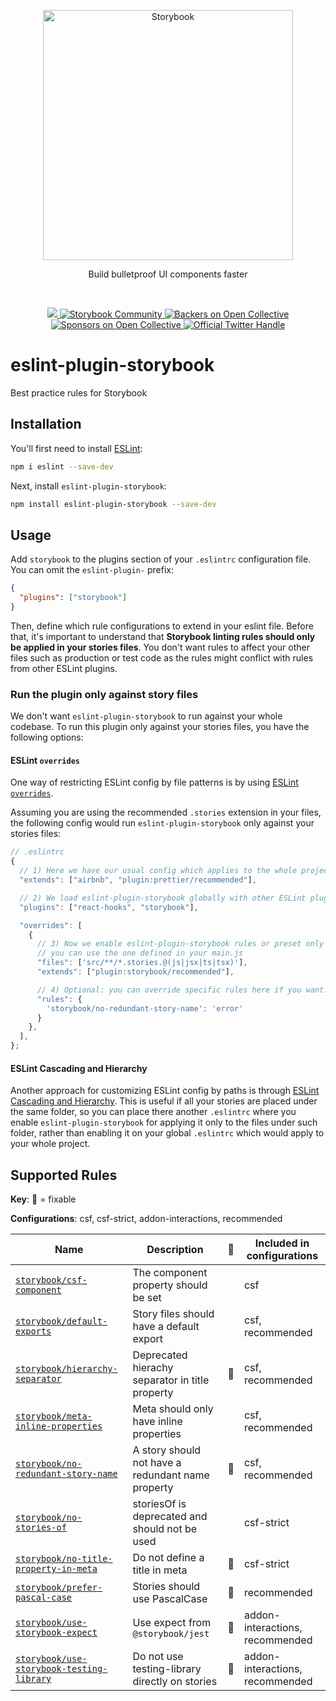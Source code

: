 <p align="center">
  <a href="https://storybook.js.org/">
    <img src="https://user-images.githubusercontent.com/321738/63501763-88dbf600-c4cc-11e9-96cd-94adadc2fd72.png" alt="Storybook" width="400" />
  </a>
</p>

<p align="center">Build bulletproof UI components faster</p>

<br/>

<p align="center">
  <a href="https://discord.gg/storybook">
    <img src="https://img.shields.io/badge/discord-join-7289DA.svg?logo=discord&longCache=true&style=flat" />
  </a>
  <a href="https://storybook.js.org/community/">
    <img src="https://img.shields.io/badge/community-join-4BC424.svg" alt="Storybook Community" />
  </a>
  <a href="#backers">
    <img src="https://opencollective.com/storybook/backers/badge.svg" alt="Backers on Open Collective" />
  </a>
  <a href="#sponsors">
    <img src="https://opencollective.com/storybook/sponsors/badge.svg" alt="Sponsors on Open Collective" />
  </a>
  <a href="https://twitter.com/intent/follow?screen_name=storybookjs">
    <img src="https://badgen.net/twitter/follow/storybookjs?icon=twitter&label=%40storybookjs" alt="Official Twitter Handle" />
  </a>
</p>

# eslint-plugin-storybook

Best practice rules for Storybook

## Installation

You'll first need to install [ESLint](https://eslint.org/):

```sh
npm i eslint --save-dev
```

Next, install `eslint-plugin-storybook`:

```sh
npm install eslint-plugin-storybook --save-dev
```

## Usage

Add `storybook` to the plugins section of your `.eslintrc` configuration file. You can omit the `eslint-plugin-` prefix:

```json
{
  "plugins": ["storybook"]
}
```

Then, define which rule configurations to extend in your eslint file. Before that, it's important to understand that **Storybook linting rules should only be applied in your stories files**. You don't want rules to affect your other files such as production or test code as the rules might conflict with rules from other ESLint plugins.

### Run the plugin only against story files

We don't want `eslint-plugin-storybook` to run against your whole codebase. To run this plugin only against your stories files, you have the following options:

#### ESLint `overrides`

One way of restricting ESLint config by file patterns is by using [ESLint `overrides`](https://eslint.org/docs/user-guide/configuring/configuration-files#configuration-based-on-glob-patterns).

Assuming you are using the recommended `.stories` extension in your files, the following config would run `eslint-plugin-storybook` only against your stories files:

```javascript
// .eslintrc
{
  // 1) Here we have our usual config which applies to the whole project, so we don't put storybook preset here.
  "extends": ["airbnb", "plugin:prettier/recommended"],

  // 2) We load eslint-plugin-storybook globally with other ESLint plugins.
  "plugins": ["react-hooks", "storybook"],

  "overrides": [
    {
      // 3) Now we enable eslint-plugin-storybook rules or preset only for matching files!
      // you can use the one defined in your main.js
      "files": ['src/**/*.stories.@(js|jsx|ts|tsx)'],
      "extends": ["plugin:storybook/recommended"],

      // 4) Optional: you can override specific rules here if you want. Else delete this
      "rules": {
        'storybook/no-redundant-story-name': 'error'
      }
    },
  ],
};
```

#### ESLint Cascading and Hierarchy

Another approach for customizing ESLint config by paths is through [ESLint Cascading and Hierarchy](https://eslint.org/docs/user-guide/configuring/configuration-files#cascading-and-hierarchy). This is useful if all your stories are placed under the same folder, so you can place there another `.eslintrc` where you enable `eslint-plugin-storybook` for applying it only to the files under such folder, rather than enabling it on your global `.eslintrc` which would apply to your whole project.

## Supported Rules

<!-- RULES-LIST:START -->

**Key**: 🔧 = fixable

**Configurations**: csf, csf-strict, addon-interactions, recommended

| Name                                                                                       | Description                                       | 🔧  | Included in configurations      |
| ------------------------------------------------------------------------------------------ | ------------------------------------------------- | --- | ------------------------------- |
| [`storybook/csf-component`](./docs/rules/csf-component.md)                                 | The component property should be set              |     | csf                             |
| [`storybook/default-exports`](./docs/rules/default-exports.md)                             | Story files should have a default export          |     | csf, recommended                |
| [`storybook/hierarchy-separator`](./docs/rules/hierarchy-separator.md)                     | Deprecated hierachy separator in title property   | 🔧  | csf, recommended                |
| [`storybook/meta-inline-properties`](./docs/rules/meta-inline-properties.md)               | Meta should only have inline properties           |     | csf, recommended                |
| [`storybook/no-redundant-story-name`](./docs/rules/no-redundant-story-name.md)             | A story should not have a redundant name property | 🔧  | csf, recommended                |
| [`storybook/no-stories-of`](./docs/rules/no-stories-of.md)                                 | storiesOf is deprecated and should not be used    |     | csf-strict                      |
| [`storybook/no-title-property-in-meta`](./docs/rules/no-title-property-in-meta.md)         | Do not define a title in meta                     | 🔧  | csf-strict                      |
| [`storybook/prefer-pascal-case`](./docs/rules/prefer-pascal-case.md)                       | Stories should use PascalCase                     | 🔧  | recommended                     |
| [`storybook/use-storybook-expect`](./docs/rules/use-storybook-expect.md)                   | Use expect from `@storybook/jest`                 | 🔧  | addon-interactions, recommended |
| [`storybook/use-storybook-testing-library`](./docs/rules/use-storybook-testing-library.md) | Do not use testing-library directly on stories    | 🔧  | addon-interactions, recommended |

<!-- RULES-LIST:END -->
